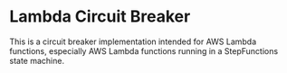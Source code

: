 # Lambda Circuit Breaker

This is a circuit breaker implementation intended for AWS Lambda functions, especially AWS Lambda functions running in
a StepFunctions state machine.
